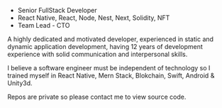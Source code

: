 - Senior FullStack Developer
- React Native, React, Node, Nest, Next, Solidity, NFT
- Team Lead - CTO


A highly dedicated and motivated developer, experienced in static and dynamic application development, having 12 years of development experience with solid communication and interpersonal skills. 

I believe a software engineer must be independent of technology so I trained myself in React Native, Mern Stack, Blokchain,  Swift,
Android & Unity3d.

Repos are private so please contact me to view source code. 
